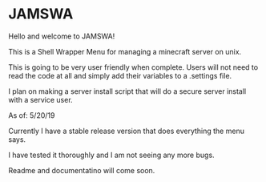 # JAMSWA

Hello and welcome to JAMSWA!

This is a Shell Wrapper Menu for managing a minecraft server on unix.

This is going to be very user friendly when complete. Users will not need to read the code at all and simply add their variables to a .settings file.

I plan on making a server install script that will do a secure server install with a service user.

As of: 5/20/19

Currently I have a stable release version that does everything the menu says. 

I have tested it thoroughly and I am not seeing any more bugs.

Readme and documentatino will come soon.
